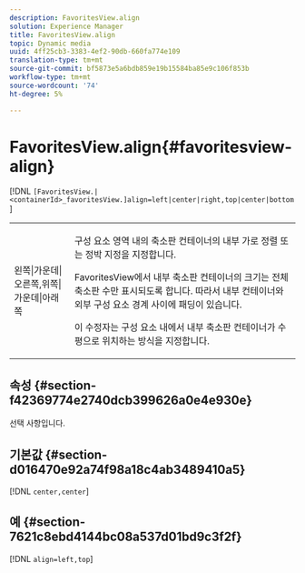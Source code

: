 ```yaml
---
description: FavoritesView.align
solution: Experience Manager
title: FavoritesView.align
topic: Dynamic media
uuid: 4ff25cb3-3383-4ef2-90db-660fa774e109
translation-type: tm+mt
source-git-commit: bf5873e5a6bdb859e19b15584ba85e9c106f853b
workflow-type: tm+mt
source-wordcount: '74'
ht-degree: 5%

---
```



# FavoritesView.align{#favoritesview-align}

[!DNL `[FavoritesView.|<containerId>_favoritesView.]align=left|center|right,top|center|bottom`]

<table id="table_2B109D2F91E64B5382B31921C3780FA5"> 
 <tbody> 
  <tr> 
   <td colname="col1"> <p><span class="codeph"> 왼쪽|가운데|오른쪽,위쪽|가운데|아래쪽</span> </p> </td> 
   <td colname="col2"> <p> 구성 요소 영역 내의 축소판 컨테이너의 내부 가로 정렬 또는 정박 지정을 지정합니다. </p> <p>FavoritesView에서 내부 축소판 컨테이너의 크기는 전체 축소판 수만 표시되도록 합니다. 따라서 내부 컨테이너와 외부 구성 요소 경계 사이에 패딩이 있습니다. </p> <p>이 수정자는 구성 요소 내에서 내부 축소판 컨테이너가 수평으로 위치하는 방식을 지정합니다. </p> </td> 
  </tr> 
 </tbody> 
</table>

## 속성 {#section-f42369774e2740dcb399626a0e4e930e}

선택 사항입니다.

## 기본값 {#section-d016470e92a74f98a18c4ab3489410a5}

[!DNL `center,center`]

## 예 {#section-7621c8ebd4144bc08a537d01bd9c3f2f}

[!DNL `align=left,top`]

